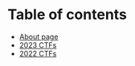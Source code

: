 # Table of contents

* [About page](README.md)
* [2023 CTFs](2023-ctfs.md)
* [2022 CTFs](2022-ctfs.md)
